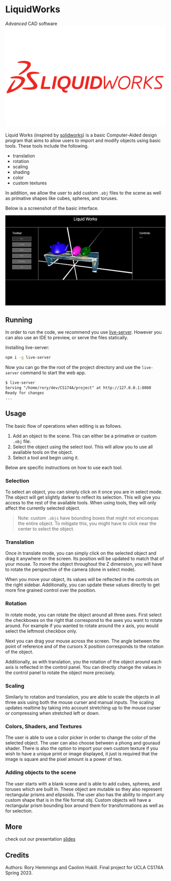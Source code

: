 # LiquidWorks
*Advanced* CAD software
![logo](img/logo.png)
 
Liquid Works (inspired by [solidworks](https://www.solidworks.com/)) is a basic Computer-Aided design program that aims to allow users to import and modify objects using basic tools. These tools include the following. 

* translation
* rotation
* scaling
* shading
* color
* custom textures

In addition, we allow the user to add custom `.obj` files to the scene as well as primative shapes like cubes, spheres, and toruses.

Below is a screenshot of the basic interface.

![ui](img/ui.png)

## Running

In order to run the code, we recommend you use [live-server](https://www.npmjs.com/package/live-server). However you can also use an IDE to preview, or serve the files statically.

Installing live-server:
```sh
npm i -g live-server
```

Now you can go the the root of the project directory and use the `live-server` command to start the web app.

```
$ live-server
Serving "/home/rory/dev/CS174A/project" at http://127.0.0.1:8080
Ready for changes
...
```
## Usage

The basic flow of operations when editing is as follows.

1. Add an object to the scene. This can either be a primative or custom `.obj` file.
2. Select the object using the select tool. This will allow you to use all available tools on the object.
3. Select a tool and begin using it.

Below are specific instructions on how to use each tool.

### Selection

To select an object, you can simply click on it once you are in select mode. The object will get slightly darker to reflect its selection. This will give you access to the rest of the available tools. When using tools, they will only affect the currently selected object.

>Note: custom `.objs` have bounding boxes that might not encompas the entire object. To mitigate this, you might have to click near the center to select the object.

### Translation

Once in translate mode, you can simply click on the selected object and drag it anywhere on the screen. Its position will be updated to match that of your mouse. To move the object throughout the Z dimension, you will have to rotate the perspective of the camera (done in select mode).

When you move your object, its values will be reflected in the controls on the right sidebar. Additionally, you can update these values directly to get more fine grained control over the position.

### Rotation

In rotate mode, you can rotate the object around all three axes. First select the checkboxes on the right that correspond to the axes you want to rotate around. For example if you wanted to rotate around the x axis, you would select the leftmost checkbox only.

Next you can drag your mouse across the screen. The angle between the point of reference and of the cursors X position corresponds to the rotation of the object.

Additionally, as with translation, you the rotation of the object around each axis is reflected in the control panel. You can directly change the values in the control panel to rotate the object more precisely.

### Scaling

Similarly to rotation and translation, you are able to scale the objects in all three axis using both the mouse curser and manual inputs. The scaling updates realtime by taking into account stretching up to the mouse curser or compressing when stretched left or down.

### Colors, Shaders, and Textures

The user is able to use a color picker in order to change the color of the selected object. The user can also choose between a phong and gouraud shader. There is also the option to import your own custom texture if you wish to have a unique print or image displayed, it just is required that the image is square and the pixel amount is a power of two.  

### Adding objects to the scene

The user starts with a blank scene and is able to add cubes, spheres, and toruses which are built in. These object are mutable so they also represent rectangular prisms and elipsoids. The user also has the ability to import any custom shape that is in the file format obj. Custom objects will have a rectangular prism bounding box around them for transformations as well as for selection. 


## More
check out our presentation [slides](https://docs.google.com/presentation/d/1uyPM7ad5gW8sJO4-lVXb_T4_4vzY0gbeMiJJafwrBkQ/edit#slide=id.g250f042911b_3_7)

## Credits
Authors: Rory Hemmings and Caolinn Hukill.
Final project for UCLA CS174A Spring 2023.
